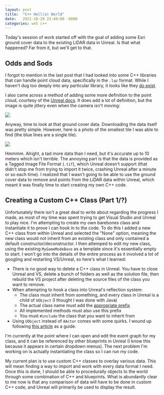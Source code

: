 ```yaml
---
layout: post
title:  "C++ Hell(o) World"
date:   2021-10-20 23:49:00 -0800
categories: ue5 c++
---
```


Today's session of work started off with the goal of adding some Esri ground cover data to the existing LiDAR data in Unreal. Is that what happened? Far from it, but we'll get to that.

## Odds and Sods

I forgot to mention in the last post that I had looked into some C++ libraries that can handle point cloud data, specifically in the `.laz` format. While I haven't dug too deeply into any particular library, it looks like they [do exist](https://pdal.io/api/cpp/index.html).

I also came across a method of adding some more definition to the point cloud, courtesy of the [Unreal docs](https://docs.unrealengine.com/4.27/en-US/WorkingWithContent/LidarPointCloudPlugin/EnableEyeDomeLightingMode/). It does add a lot of definition, but the image is quite jittery even when the camera isn't moving:

![](../../../../images/test_with_ppv.png)

Anyway, time to look at that ground cover data. Downloading the data itself was pretty simple. However, here is a photo of the smallest tile I was able to find (the blue lines are a single tile).

![](../../../../images/ground_cover_tile.png)

Hmmmm. Alright, a tad more data than I need, but it's accurate up to 10 meters which isn't terrible. The annoying part is that the data is provided as a Tagged Image File Format (`.tif`), which Unreal doesn't support (that didn't stop me from trying to import it twice, crashing Unreal after a minute or so each time). I realized that I wasn't going to be able to use the ground cover data to remove and points from the LiDAR data within Unreal, which meant it was finally time to start creating my own C++ code.

## Creating a Custom C++ Class (Part 1/?)

Unfortunately there isn't a great deal to write about regarding the progress I made, as most of my time was spent trying to get Visual Studio and Unreal to play nice. I'm attempting to create my own barebones class and instantiate it to prove I can hook in to the code. To do this I added a new C++ class from within Unreal and selected the "None" option, meaning the new class would not inherit from an existing class and only contained a default constructor/deconstructor. I then attemped to edit my new class, using the existing `MyGameModeBase` as a template since it's essentially empty to start. I won't go into the details of the entire process as it involved a lot of googling and restarting VS/Unreal, so here's what I learned:

  - There is no good way to delete a C++ class in Unreal. You have to close Unreal and VS, delete a bunch of folders as well as the solution file, then rebuild the VS project after deleting the source files of the class you want to remove.
  - When attempting to hook a class into Unreal's reflection system:
    - The class must inherit from something, and every class in Unreal is a child of `UObject` (I thought I was done with Java)
    - The actual class name must add the [appropriate prefix](https://docs.unrealengine.com/4.27/en-US/ProductionPipelines/DevelopmentSetup/CodingStandard/)
    - All implemented methods must also use this prefix
    - You must `#include` the class that you want to inherit from
  - Using `UObject` instead of `AActor` comes with some quirks. I wound up following [this article](https://geeks-world.imtqy.com/articles/475622/index.html) as a guide.

I'm currently at the point where I can open and edit the event graph for my class, and it can be referenced by other blueprints in Unreal (I know this because it appears in certain dropdown menus). The next problem I'm working on is actually instantiating the class so I can run my code.

My current plan is to use custom C++ classes to overlay various data. This will mean finding a way to import and work with every data format I need. Once this is done, I should be able to procedurally objects to the world through some combination of C++ and blueprints. What is abundantly clear to me now is that any comparison of data will have to be done in custom C++ code, and Unreal will primarily be used to display the result.